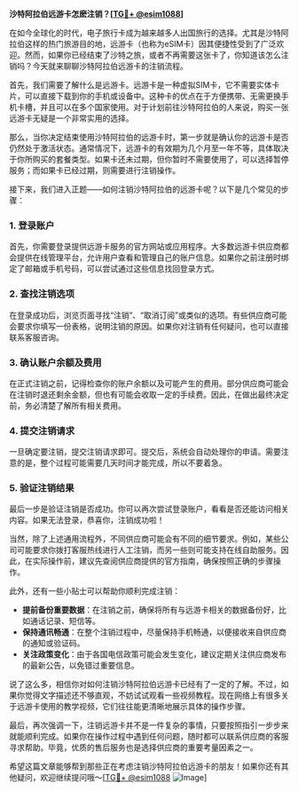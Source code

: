 **沙特阿拉伯远游卡怎麽注销？[[TG💪+ @esim1088](https://t.me/s/esim1088)]**

在如今全球化的时代，电子旅行卡成为越来越多人出国旅行的选择。尤其是沙特阿拉伯这样的热门旅游目的地，远游卡（也称为eSIM卡）因其便捷性受到了广泛欢迎。然而，如果你已经结束了沙特之旅，或者不再需要这张卡了，你知道该怎么注销吗？今天就来聊聊沙特阿拉伯远游卡的注销流程。

首先，我们需要了解什么是远游卡。远游卡是一种虚拟SIM卡，它不需要实体卡片，可以直接下载到你的手机或设备中。这种卡的优点在于方便携带、无需更换手机卡槽，并且可以在多个国家使用。对于计划前往沙特阿拉伯的人来说，购买一张远游卡无疑是一个非常实用的选择。

那么，当你决定结束使用沙特阿拉伯的远游卡时，第一步就是确认你的远游卡是否仍然处于激活状态。通常情况下，远游卡的有效期为几个月至一年不等，具体取决于你所购买的套餐类型。如果卡还未过期，但你暂时不需要使用了，可以选择暂停服务；而如果卡已经过期，则需要进行注销操作。

接下来，我们进入正题——如何注销沙特阿拉伯的远游卡呢？以下是几个常见的步骤：

### 1. 登录账户
首先，你需要登录提供远游卡服务的官方网站或应用程序。大多数远游卡供应商都会提供在线管理平台，允许用户查看和管理自己的账户信息。如果你之前注册时绑定了邮箱或手机号码，可以尝试通过这些信息找回登录方式。

### 2. 查找注销选项
在登录成功后，浏览页面寻找“注销”、“取消订阅”或类似的选项。有些供应商可能会要求你填写一份表格，说明注销的原因。如果你对注销有任何疑问，也可以直接联系客服咨询。

### 3. 确认账户余额及费用
在正式注销之前，记得检查你的账户余额以及可能产生的费用。部分供应商可能会在注销时退还剩余金额，但也有可能会收取一定的手续费。因此，在做出最终决定前，务必清楚了解所有相关费用。

### 4. 提交注销请求
一旦确定要注销，提交注销请求即可。提交后，系统会自动处理你的申请。需要注意的是，整个过程可能需要几天时间才能完成，所以不要着急。

### 5. 验证注销结果
最后一步是验证注销是否成功。你可以再次尝试登录账户，看看是否还能访问相关内容。如果无法登录，恭喜你，注销成功啦！

当然，除了上述通用流程外，不同供应商可能会有不同的细节要求。例如，某些公司可能要求你拨打客服热线进行人工注销，而另一些则可能支持在线自助服务。因此，在实际操作前，建议先查阅供应商提供的官方指南，确保按照正确的步骤操作。

此外，还有一些小贴士可以帮助你顺利完成注销：

- **提前备份重要数据**：在注销之前，确保将所有与远游卡相关的数据备份好，比如通话记录、短信等。
- **保持通讯畅通**：在整个注销过程中，尽量保持手机畅通，以便接收来自供应商的通知或验证码。
- **关注政策变化**：由于各国电信政策可能会发生变化，建议定期关注供应商发布的最新公告，以免错过重要信息。

说了这么多，相信你对如何注销沙特阿拉伯远游卡已经有了一定的了解。不过，如果你觉得文字描述还不够直观，不妨试试观看一些视频教程。现在网络上有很多关于远游卡使用的教学视频，它们往往能更清晰地展示具体的操作步骤。

最后，再次强调一下，注销远游卡并不是一件复杂的事情，只要按照指引一步步来就能顺利完成。如果你在操作过程中遇到任何问题，随时都可以联系供应商的客服寻求帮助。毕竟，优质的售后服务也是选择供应商的重要考量因素之一。

希望这篇文章能够帮到那些正在考虑注销沙特阿拉伯远游卡的朋友！如果你还有其他疑问，欢迎继续提问哦～[[TG💪+ @esim1088](https://t.me/s/esim1088) ![Image](https://i.postimg.cc/4NQfJmqS/Snipaste-2025-05-13-00-14-12.png)]